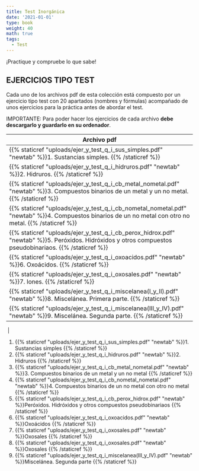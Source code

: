 ```yaml
---
title: Test Inorgánica
date: '2021-01-01'
type: book
weight: 40
math: true
tags:
  - Test
---
```


¡Practique y compruebe lo que sabe!

<!--more-->

## EJERCICIOS TIPO TEST

Cada uno de los archivos pdf de esta colección está compuesto por un ejercicio tipo test con 20 apartados (nombres y fórmulas) acompañado de unos ejercicios para la práctica antes de abordar el test.

IMPORTANTE: Para poder hacer los ejercicios de cada archivo  **debe descargarlo y guardarlo en su ordenador**.   



| Archivo pdf                                                  |
| ------------------------------------------------------------ |
| {{% staticref "uploads/ejer_y_test_q_i_sus_simples.pdf" "newtab" %}}1. Sustancias simples.  {{% /staticref %}} |
| {{% staticref "uploads/ejer_y_test_q_i_hidruros.pdf" "newtab" %}}2. Hidruros.   {{% /staticref %}} |
| {{% staticref "uploads/ejer_y_test_q_i_cb_metal_nometal.pdf" "newtab" %}}3. Compuestos binarios de un metal y un no metal.  {{% /staticref %}} |
| {{% staticref "uploads/ejer_y_test_q_i_cb_nometal_nometal.pdf" "newtab" %}}4. Compuestos binarios de un no metal con otro no metal.  {{% /staticref %}} |
| {{% staticref "uploads/ejer_y_test_q_i_cb_perox_hidrox.pdf" "newtab" %}}5. Peróxidos. Hidróxidos y otros compuestos pseudobinariaos.  {{% /staticref %}} |
| {{% staticref "uploads/ejer_y_test_q_i_oxoacidos.pdf" "newtab" %}}6. Oxoácidos.  {{% /staticref %}} |
| {{% staticref "uploads/ejer_y_test_q_i_oxosales.pdf" "newtab" %}}7. Iones.  {{% /staticref %}} |
| {{% staticref "uploads/ejer_y_test_q_i_miscelanea(I_y_II).pdf" "newtab" %}}8. Miscelánea. Primera  parte.   {{% /staticref %}} |
| {{% staticref "uploads/ejer_y_test_q_i_miscelanea(III_y_IV).pdf" "newtab" %}}9. Miscelánea. Segunda parte.   {{% /staticref %}} |

​                                          |

1.  {{% staticref "uploads/ejer_y_test_q_i_sus_simples.pdf" "newtab" %}}1. Sustancias simples  {{% /staticref %}}
2.  {{% staticref "uploads/ejer_y_test_q_i_hidruros.pdf" "newtab" %}}2. Hidruros   {{% /staticref %}}
3.  {{% staticref "uploads/ejer_y_test_q_i_cb_metal_nometal.pdf" "newtab" %}}3. Compuestos binarios de un metal y un no metal  {{% /staticref %}}
4.  {{% staticref "uploads/ejer_y_test_q_i_cb_nometal_nometal.pdf" "newtab" %}}4. Compuestos binarios de un no metal con otro no metal   {{% /staticref %}}
5.  {{% staticref "uploads/ejer_y_test_q_i_cb_perox_hidrox.pdf" "newtab" %}}Peróxidos. Hidróxidos y otros compuestos pseudobinariaos  {{% /staticref %}}
6.  {{% staticref "uploads/ejer_y_test_q_i_oxoacidos.pdf" "newtab" %}}Oxoácidos  {{% /staticref %}}
7.  {{% staticref "uploads/ejer_y_test_q_i_oxosales.pdf" "newtab" %}}Oxosales  {{% /staticref %}}
8.  {{% staticref "uploads/ejer_y_test_q_i_oxosales.pdf" "newtab" %}}Oxosales  {{% /staticref %}}
9.  {{% staticref "uploads/ejer_y_test_q_i_miscelanea(III_y_IV).pdf" "newtab" %}}Miscelánea. Segunda parte   {{% /staticref %}}

